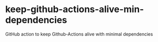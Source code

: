 # keep-github-actions-alive-min-dependencies
GitHub action to keep Github-Actions alive with minimal dependencies

